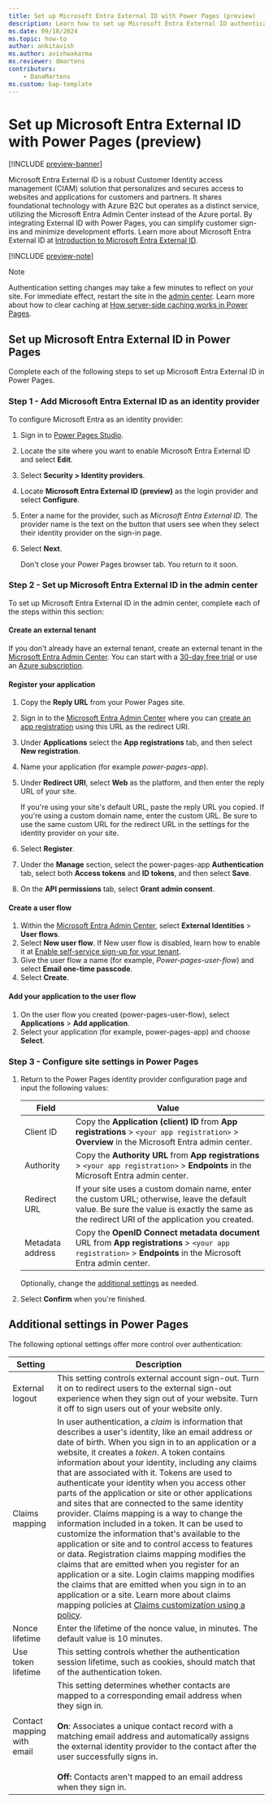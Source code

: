 ```yaml
---
title: Set up Microsoft Entra External ID with Power Pages (preview)
description: Learn how to set up Microsoft Entra External ID authentication for use with sites you create with Microsoft Power Pages.
ms.date: 09/18/2024
ms.topic: how-to
author: ankitavish
ms.author: avishwakarma
ms.reviewer: dmartens
contributors:
    - DanaMartens
ms.custom: bap-template
---
```


# Set up Microsoft Entra External ID with Power Pages (preview)

[!INCLUDE [preview-banner](~/../shared-content/shared/preview-includes/preview-banner.md)]

Microsoft Entra External ID is a robust Customer Identity access management (CIAM) solution that personalizes and secures access to websites and applications for customers and partners. It shares foundational technology with Azure B2C but operates as a distinct service, utilizing the Microsoft Entra Admin Center instead of the Azure portal. By integrating External ID with Power Pages, you can simplify customer sign-ins and minimize development efforts. Learn more about Microsoft Entra External ID at [Introduction to Microsoft Entra External ID](/entra/external-id/external-identities-overview).

[!INCLUDE [preview-note](~/../shared-content/shared/preview-includes/preview-note-pp.md)]

> [!NOTE]
> Authentication setting changes may take a few minutes to reflect on your site. For immediate effect, restart the site in the [admin center](../../admin/admin-overview.md). Learn more about how to clear caching at [How server-side caching works in Power Pages](../../admin/clear-server-side-cache.md).

## Set up Microsoft Entra External ID in Power Pages

Complete each of the following steps to set up Microsoft Entra External ID in Power Pages.

### Step 1 - Add Microsoft Entra External ID as an identity provider

To configure Microsoft Entra as an identity provider:

1. Sign in to [Power Pages Studio](https://make.powerpages.microsoft.com).
1. Locate the site where you want to enable Microsoft Entra External ID and select **Edit**.
1. Select **Security > Identity providers**.
1. Locate **Microsoft Entra External ID (preview)** as the login provider and select **Configure**.
1. Enter a name for the provider, such as *Microsoft Entra External ID*. The provider name is the text on the button that users see when they select their identity provider on the sign-in page.
1. Select **Next**.

    Don't close your Power Pages browser tab. You return to it soon.

### Step 2 - Set up Microsoft Entra External ID in the admin center

To set up Microsoft Entra External ID in the admin center, complete each of the steps within this section:

#### Create an external tenant

If you don't already have an external tenant, create an external tenant in the [Microsoft Entra Admin Center](https://entra.microsoft.com/#home). You can start with a [30-day free trial](/entra/external-id/customers/quickstart-trial-setup) or use an [Azure subscription](/entra/external-id/customers/quickstart-tenant-setup).

#### Register your application

1. Copy the **Reply URL** from your Power Pages site.
1. Sign in to the [Microsoft Entra Admin Center](https://entra.microsoft.com/#home) where you can [create an app registration](/azure/active-directory/develop/quickstart-register-app) using this URL as the redirect URI.
1. Under **Applications** select the **App registrations** tab, and then select **New registration**.
1. Name your application (for example *power-pages-app*).
1. Under **Redirect URI**, select **Web** as the platform, and then enter the reply URL of your site.

    If you're using your site's default URL, paste the reply URL you copied. If you're using a custom domain name, enter the custom URL. Be sure to use the same custom URL for the redirect URL in the settings for the identity provider on your site.

1. Select **Register**.
1. Under the **Manage** section, select the power-pages-app **Authentication** tab, select both **Access tokens** and **ID tokens**, and then select **Save**.
1. On the **API permissions** tab, select **Grant admin consent**.

#### Create a user flow

1. Within the [Microsoft Entra Admin Center](https://entra.microsoft.com/#home), select **External Identities** > **User flows**.
1. Select **New user flow**. If New user flow is disabled, learn how to enable it at [Enable self-service sign-up for your tenant](/entra/external-id/self-service-sign-up-user-flow#enable-self-service-sign-up-for-your-tenant).
1. Give the user flow a name (for example, *Power-pages-user-flow*) and select **Email one-time passcode**.
1. Select **Create**.

#### Add your application to the user flow

1. On the user flow you created (power-pages-user-flow), select **Applications** > **Add application**.
1. Select your application (for example, power-pages-app) and choose **Select**.  

### Step 3 - Configure site settings in Power Pages

1. Return to the Power Pages identity provider configuration page and input the following values:

    | Field              | Value                                                                                                                      |
    |--------------------|----------------------------------------------------------------------------------------------------------------------------------|
    | Client ID      | Copy the **Application (client) ID** from **App registrations** > `<your app registration>` > **Overview** in the Microsoft Entra admin center. |
    | Authority     | Copy the **Authority URL** from **App registrations** > `<your app registration>` > **Endpoints** in the Microsoft Entra admin center.           |
    | Redirect URL   | If your site uses a custom domain name, enter the custom URL; otherwise, leave the default value. Be sure the value is exactly the same as the redirect URI of the application you created. |
    | Metadata address | Copy the **OpenID Connect metadata document** URL from **App registrations** > `<your app registration>` > **Endpoints** in the Microsoft Entra admin center. |

    Optionally, change the [additional settings](#additional-settings-in-power-pages) as needed.

1. Select **Confirm** when you're finished.

## Additional settings in Power Pages

The following optional settings offer more control over authentication:

| Setting                  | Description                                                                 |
|--------------------------|-----------------------------------------------------------------------------|
| External logout          | This setting controls external account sign-out. Turn it on to redirect users to the external sign-out experience when they sign out of your website. Turn it off to sign users out of your website only.                         |
| Claims mapping           | In user authentication, a *claim* is information that describes a user's identity, like an email address or date of birth. When you sign in to an application or a website, it creates a *token*. A token contains information about your identity, including any claims that are associated with it. Tokens are used to authenticate your identity when you access other parts of the application or site or other applications and sites that are connected to the same identity provider. Claims mapping is a way to change the information included in a token. It can be used to customize the information that's available to the application or site and to control access to features or data. Registration claims mapping modifies the claims that are emitted when you register for an application or a site. Login claims mapping modifies the claims that are emitted when you sign in to an application or a site. Learn more about claims mapping policies at [Claims customization using a policy](/entra/identity-platform/reference-claims-customization).       |
| Nonce lifetime           | Enter the lifetime of the nonce value, in minutes. The default value is 10 minutes.                        |
| Use token lifetime       | This setting controls whether the authentication session lifetime, such as cookies, should match that of the authentication token.            |
| Contact mapping with email | This setting determines whether contacts are mapped to a corresponding email address when they sign in. </br></br>**On**: Associates a unique contact record with a matching email address and automatically assigns the external identity provider to the contact after the user successfully signs in. </br></br>**Off:** Contacts aren't mapped to an email address when they sign in. |

